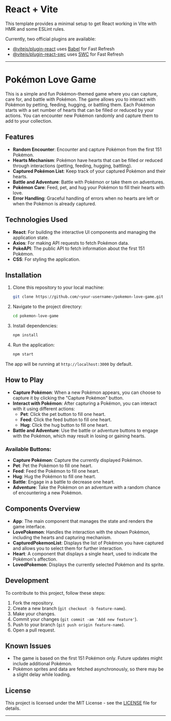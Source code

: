 # React + Vite

This template provides a minimal setup to get React working in Vite with HMR and some ESLint rules.

Currently, two official plugins are available:

- [@vitejs/plugin-react](https://github.com/vitejs/vite-plugin-react/blob/main/packages/plugin-react/README.md) uses [Babel](https://babeljs.io/) for Fast Refresh
- [@vitejs/plugin-react-swc](https://github.com/vitejs/vite-plugin-react-swc) uses [SWC](https://swc.rs/) for Fast Refresh


---

# Pokémon Love Game

This is a simple and fun Pokémon-themed game where you can capture, care for, and battle with Pokémon. The game allows you to interact with Pokémon by petting, feeding, hugging, or battling them. Each Pokémon starts with a set number of hearts that can be filled or reduced by your actions. You can encounter new Pokémon randomly and capture them to add to your collection.

## Features

- **Random Encounter**: Encounter and capture Pokémon from the first 151 Pokémon.
- **Hearts Mechanism**: Pokémon have hearts that can be filled or reduced through interactions (petting, feeding, hugging, battling).
- **Captured Pokémon List**: Keep track of your captured Pokémon and their hearts.
- **Battle and Adventure**: Battle with Pokémon or take them on adventures.
- **Pokémon Care**: Feed, pet, and hug your Pokémon to fill their hearts with love.
- **Error Handling**: Graceful handling of errors when no hearts are left or when the Pokémon is already captured.

## Technologies Used

- **React**: For building the interactive UI components and managing the application state.
- **Axios**: For making API requests to fetch Pokémon data.
- **PokeAPI**: The public API to fetch information about the first 151 Pokémon.
- **CSS**: For styling the application.

## Installation

1. Clone this repository to your local machine:
   ```bash
   git clone https://github.com/<your-username>/pokemon-love-game.git
   ```

2. Navigate to the project directory:
   ```bash
   cd pokemon-love-game
   ```

3. Install dependencies:
   ```bash
   npm install
   ```

4. Run the application:
   ```bash
   npm start
   ```

The app will be running at `http://localhost:3000` by default.

## How to Play

- **Capture Pokémon**: When a new Pokémon appears, you can choose to capture it by clicking the "Capture Pokémon" button.
- **Interact with Pokémon**: After capturing a Pokémon, you can interact with it using different actions:
  - **Pet**: Click the pet button to fill one heart.
  - **Feed**: Click the feed button to fill one heart.
  - **Hug**: Click the hug button to fill one heart.
- **Battle and Adventure**: Use the battle or adventure buttons to engage with the Pokémon, which may result in losing or gaining hearts.

### Available Buttons:
- **Capture Pokémon**: Capture the currently displayed Pokémon.
- **Pet**: Pet the Pokémon to fill one heart.
- **Feed**: Feed the Pokémon to fill one heart.
- **Hug**: Hug the Pokémon to fill one heart.
- **Battle**: Engage in a battle to decrease one heart.
- **Adventure**: Take the Pokémon on an adventure with a random chance of encountering a new Pokémon.

## Components Overview

- **App**: The main component that manages the state and renders the game interface.
- **LovePokemon**: Handles the interaction with the shown Pokémon, including the hearts and capturing mechanism.
- **CapturedPokemonList**: Displays the list of Pokémon you have captured and allows you to select them for further interaction.
- **Heart**: A component that displays a single heart, used to indicate the Pokémon's affection.
- **LovedPokemon**: Displays the currently selected Pokémon and its sprite.

## Development

To contribute to this project, follow these steps:

1. Fork the repository.
2. Create a new branch (`git checkout -b feature-name`).
3. Make your changes.
4. Commit your changes (`git commit -am 'Add new feature'`).
5. Push to your branch (`git push origin feature-name`).
6. Open a pull request.

## Known Issues

- The game is based on the first 151 Pokémon only. Future updates might include additional Pokémon.
- Pokémon sprites and data are fetched asynchronously, so there may be a slight delay while loading.

## License

This project is licensed under the MIT License - see the [LICENSE](LICENSE) file for details.

---